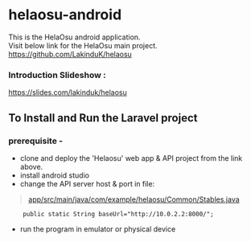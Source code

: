 # helaosu-android
This is the HelaOsu android application. </br>
Visit below link for the HelaOsu main project. </br>
https://github.com/LakinduK/helaosu

### Introduction Slideshow :
https://slides.com/lakinduk/helaosu

## To Install and Run the Laravel project

### prerequisite -
* clone and deploy the 'Helaosu' web app & API project from the link above.
* install android studio
* change the API server host & port in file:

> [app/src/main/java/com/example/helaosu/Common/Stables.java](https://github.com/LakinduK/helaosu-android/blob/8df528ea93024d1234b1ad6923096afd56664e02/app/src/main/java/com/example/helaosu/Common/Stables.java#L13)

`    public static String baseUrl="http://10.0.2.2:8000/";`

* run the program in emulator or physical device
